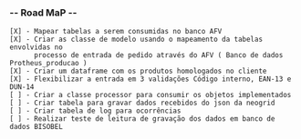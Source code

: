 ### -- Road MaP -- ###
    [X] - Mapear tabelas a serem consumidas no banco AFV
    [X] - Criar as classe de modelo usando o mapeamento da tabelas envolvidas no 
          processo de entrada de pedido através do AFV ( Banco de dados Protheus_producao )
    [X] - Criar um dataframe com os produtos homologados no cliente
    [X] - Flexibilizar a entrada em 3 validações Código interno, EAN-13 e DUN-14       
    [ ] - Criar a classe processor para consumir os objetos implementados
    [ ] - Criar tabela para gravar dados recebidos do json da neogrid
    [ ] - Criar tabela de log para ocorrências
    [ ] - Realizar teste de leitura de gravação dos dados em banco de dados BISOBEL

